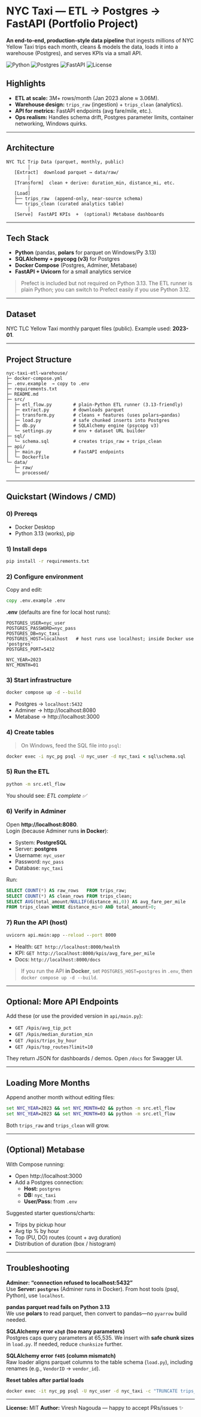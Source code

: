 # NYC Taxi — ETL → Postgres → FastAPI (Portfolio Project)

**An end-to-end, production-style data pipeline** that ingests millions of NYC Yellow Taxi trips each month, cleans & models the data, loads it into a warehouse (Postgres), and serves KPIs via a small API.

<p align="left">
  <img alt="Python" src="https://img.shields.io/badge/Python-3.13-blue" />
  <img alt="Postgres" src="https://img.shields.io/badge/Postgres-16-316192" />
  <img alt="FastAPI" src="https://img.shields.io/badge/FastAPI-live-green" />
  <img alt="License" src="https://img.shields.io/badge/License-MIT-yellow" />
</p>

## Highlights

- **ETL at scale:** 3M+ rows/month (Jan 2023 alone ≈ 3.06M).
- **Warehouse design:** `trips_raw` (ingestion) + `trips_clean` (analytics).
- **API for metrics:** FastAPI endpoints (avg fare/mile, etc.).
- **Ops realism:** Handles schema drift, Postgres parameter limits, container networking, Windows quirks.

---

## Architecture

```
NYC TLC Trip Data (parquet, monthly, public)
        │
   [Extract]  download parquet → data/raw/
        │
   [Transform]  clean + derive: duration_min, distance_mi, etc.
        │
   [Load]
   ├── trips_raw  (append-only, near-source schema)
   └── trips_clean (curated analytics table)
        │
   [Serve]  FastAPI KPIs  +  (optional) Metabase dashboards
```

---

## Tech Stack

- **Python** (pandas, **polars** for parquet on Windows/Py 3.13)
- **SQLAlchemy + psycopg (v3)** for Postgres
- **Docker Compose** (Postgres, Adminer, Metabase)
- **FastAPI + Uvicorn** for a small analytics service

> Prefect is included but not required on Python 3.13. The ETL runner is plain Python; you can switch to Prefect easily if you use Python 3.12.

---

## Dataset

NYC TLC Yellow Taxi monthly parquet files (public). Example used: **2023-01**.

---

## Project Structure

```
nyc-taxi-etl-warehouse/
├─ docker-compose.yml
├─ .env.example  → copy to .env
├─ requirements.txt
├─ README.md
├─ src/
│  ├─ etl_flow.py        # plain-Python ETL runner (3.13-friendly)
│  ├─ extract.py         # downloads parquet
│  ├─ transform.py       # cleans + features (uses polars→pandas)
│  ├─ load.py            # safe chunked inserts into Postgres
│  ├─ db.py              # SQLAlchemy engine (psycopg v3)
│  └─ settings.py        # env + dataset URL builder
├─ sql/
│  └─ schema.sql         # creates trips_raw + trips_clean
├─ api/
│  ├─ main.py            # FastAPI endpoints
│  └─ Dockerfile
└─ data/
   ├─ raw/
   └─ processed/
```

---

## Quickstart (Windows / CMD)

### 0) Prereqs

- Docker Desktop
- Python 3.13 (works), pip

### 1) Install deps

```bat
pip install -r requirements.txt
```

### 2) Configure environment

Copy and edit:

```bat
copy .env.example .env
```

**.env** (defaults are fine for local host runs):

```
POSTGRES_USER=nyc_user
POSTGRES_PASSWORD=nyc_pass
POSTGRES_DB=nyc_taxi
POSTGRES_HOST=localhost   # host runs use localhost; inside Docker use 'postgres'
POSTGRES_PORT=5432

NYC_YEAR=2023
NYC_MONTH=01
```

### 3) Start infrastructure

```bat
docker compose up -d --build
```

- Postgres → `localhost:5432`
- Adminer → http://localhost:8080
- Metabase → http://localhost:3000

### 4) Create tables

> On Windows, feed the SQL file into `psql`:

```bat
docker exec -i nyc_pg psql -U nyc_user -d nyc_taxi < sql\schema.sql
```

### 5) Run the ETL

```bat
python -m src.etl_flow
```

You should see: _ETL complete ✅_

### 6) Verify in Adminer

Open **http://localhost:8080**.  
Login (because Adminer runs **in Docker**):

- System: **PostgreSQL**
- Server: **postgres**
- Username: `nyc_user`
- Password: `nyc_pass`
- Database: `nyc_taxi`

Run:

```sql
SELECT COUNT(*) AS raw_rows   FROM trips_raw;
SELECT COUNT(*) AS clean_rows FROM trips_clean;
SELECT AVG(total_amount/NULLIF(distance_mi,0)) AS avg_fare_per_mile
FROM trips_clean WHERE distance_mi>0 AND total_amount>0;
```

### 7) Run the API (host)

```bat
uvicorn api.main:app --reload --port 8000
```

- Health: `GET http://localhost:8000/health`
- KPI: `GET http://localhost:8000/kpis/avg_fare_per_mile`
- Docs: `http://localhost:8000/docs`

> If you run the API **in Docker**, set `POSTGRES_HOST=postgres` in `.env`, then `docker compose up -d --build`.

---

## Optional: More API Endpoints

Add these (or use the provided version in `api/main.py`):

- `GET /kpis/avg_tip_pct`
- `GET /kpis/median_duration_min`
- `GET /kpis/trips_by_hour`
- `GET /kpis/top_routes?limit=10`

They return JSON for dashboards / demos. Open `/docs` for Swagger UI.

---

## Loading More Months

Append another month without editing files:

```bat
set NYC_YEAR=2023 && set NYC_MONTH=02 && python -m src.etl_flow
set NYC_YEAR=2023 && set NYC_MONTH=03 && python -m src.etl_flow
```

Both `trips_raw` and `trips_clean` will grow.

---

## (Optional) Metabase

With Compose running:

- Open http://localhost:3000
- Add a Postgres connection:
  - **Host:** `postgres`
  - **DB:** `nyc_taxi`
  - **User/Pass:** from `.env`

Suggested starter questions/charts:

- Trips by pickup hour
- Avg tip % by hour
- Top (PU, DO) routes (count + avg duration)
- Distribution of duration (box / histogram)

---

## Troubleshooting

**Adminer: “connection refused to localhost:5432”**  
Use **Server: `postgres`** (Adminer runs in Docker). From host tools (psql, Python), use `localhost`.

**pandas parquet read fails on Python 3.13**  
We use **polars** to read parquet, then convert to pandas—no `pyarrow` build needed.

**SQLAlchemy error `e3q8` (too many parameters)**  
Postgres caps query parameters at 65,535. We insert with **safe chunk sizes** in `load.py`. If needed, reduce `chunksize` further.

**SQLAlchemy error `f405` (column mismatch)**  
Raw loader aligns parquet columns to the table schema (`load.py`), including renames (e.g., `VendorID` → `vendor_id`).

**Reset tables after partial loads**

```bat
docker exec -it nyc_pg psql -U nyc_user -d nyc_taxi -c "TRUNCATE trips_clean, trips_raw;"
```

---

**License:** MIT
**Author:** Viresh Nagouda — happy to accept PRs/issues ✨
